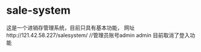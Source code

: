 # sale-system
这是一个进销存管理系统，目前只具有基本功能，
网址http://121.42.58.227/salesystem/
//管理员账号admin admin
目前取消了登入功能
